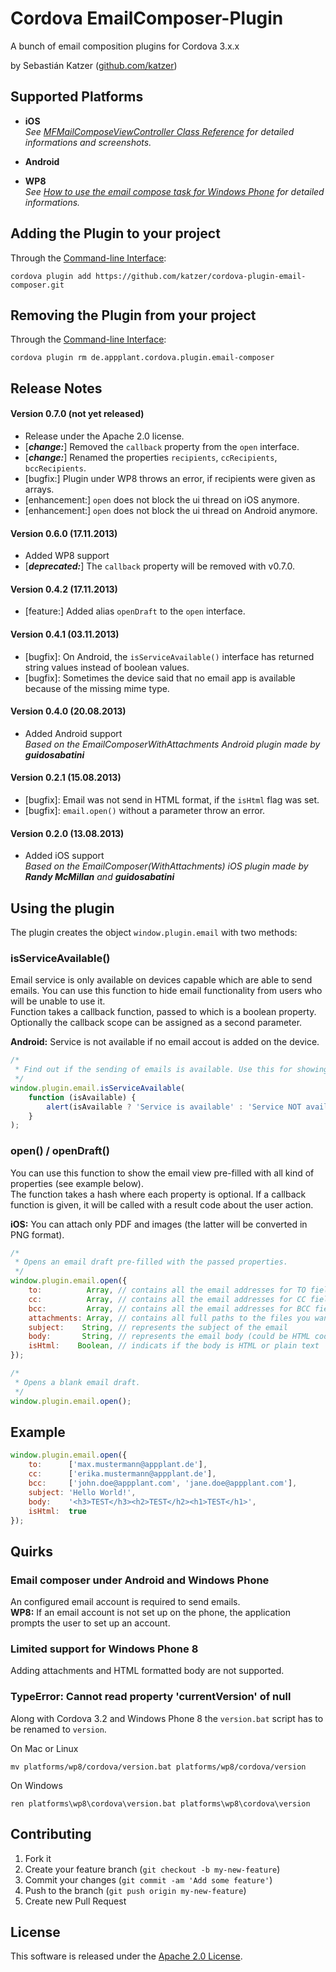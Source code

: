 Cordova EmailComposer-Plugin
====================

A bunch of email composition plugins for Cordova 3.x.x

by Sebastián Katzer ([github.com/katzer](https://github.com/katzer))

## Supported Platforms
- **iOS**<br>
*See [MFMailComposeViewController Class Reference](http://developer.apple.com/library/ios/documentation/MessageUI/Reference/MFMailComposeViewController_class/Reference/Reference.html) for detailed informations and screenshots.*

- **Android**

- **WP8**<br>
*See [How to use the email compose task for Windows Phone](http://msdn.microsoft.com/en-us/library/windowsphone/develop/hh394003.aspx) for detailed informations.*

## Adding the Plugin to your project
Through the [Command-line Interface](http://cordova.apache.org/docs/en/3.0.0/guide_cli_index.md.html#The%20Command-line%20Interface):
```
cordova plugin add https://github.com/katzer/cordova-plugin-email-composer.git
```

## Removing the Plugin from your project
Through the [Command-line Interface](http://cordova.apache.org/docs/en/3.0.0/guide_cli_index.md.html#The%20Command-line%20Interface):
```
cordova plugin rm de.appplant.cordova.plugin.email-composer
```

## Release Notes
#### Version 0.7.0 (not yet released)
- Release under the Apache 2.0 license.
- [***change:***] Removed the `callback` property from the `open` interface.
- [***change:***] Renamed the properties `recipients`, `ccRecipients`, `bccRecipients`.
- [bugfix:] Plugin under WP8 throws an error, if recipients were given as arrays.
- [enhancement:] `open` does not block the ui thread on iOS anymore.
- [enhancement:] `open` does not block the ui thread on Android anymore.

#### Version 0.6.0 (17.11.2013)
- Added WP8 support
- [***deprecated:***] The `callback` property will be removed with v0.7.0.

#### Version 0.4.2 (17.11.2013)
- [feature:] Added alias `openDraft` to the `open` interface.

#### Version 0.4.1 (03.11.2013)
- [bugfix]: On Android, the `isServiceAvailable()` interface has returned string values instead of boolean values.
- [bugfix]: Sometimes the device said that no email app is available because of the missing mime type.

#### Version 0.4.0 (20.08.2013)
- Added Android support<br>
  *Based on the EmailComposerWithAttachments Android plugin made by* ***guidosabatini***

#### Version 0.2.1 (15.08.2013)
- [bugfix]: Email was not send in HTML format, if the `isHtml` flag was set.
- [bugfix]: `email.open()` without a parameter throw an error.

#### Version 0.2.0 (13.08.2013)
- Added iOS support<br>
  *Based on the EmailComposer(WithAttachments) iOS plugin made by* ***Randy McMillan*** *and* ***guidosabatini***

## Using the plugin
The plugin creates the object ```window.plugin.email``` with two methods:

### isServiceAvailable()
Email service is only available on devices capable which are able to send emails. You can use this function to hide email functionality from users who will be unable to use it.<br>
Function takes a callback function, passed to which is a boolean property. Optionally the callback scope can be assigned as a second parameter.

**Android:** Service is not available if no email accout is added on the device.

```javascript
/*
 * Find out if the sending of emails is available. Use this for showing/hiding email buttons.
 */
window.plugin.email.isServiceAvailable(
    function (isAvailable) {
        alert(isAvailable ? 'Service is available' : 'Service NOT available');
    }
);
```

### open() / openDraft()
You can use this function to show the email view pre-filled with all kind of properties (see example below).<br>
The function takes a hash where each property is optional. If a callback function is given, it will be called with a result code about the user action.

**iOS:** You can attach only PDF and images (the latter will be converted in PNG format).

```javascript
/*
 * Opens an email draft pre-filled with the passed properties.
 */
window.plugin.email.open({
    to:          Array, // contains all the email addresses for TO field
    cc:          Array, // contains all the email addresses for CC field
    bcc:         Array, // contains all the email addresses for BCC field
    attachments: Array, // contains all full paths to the files you want to attach
    subject:    String, // represents the subject of the email
    body:       String, // represents the email body (could be HTML code, in this case set isHtml to true)
    isHtml:    Boolean, // indicats if the body is HTML or plain text
});
```

```javascript
/*
 * Opens a blank email draft.
 */
window.plugin.email.open();
```

## Example
```javascript
window.plugin.email.open({
    to:      ['max.mustermann@appplant.de'],
    cc:      ['erika.mustermann@appplant.de'],
    bcc:     ['john.doe@appplant.com', 'jane.doe@appplant.com'],
    subject: 'Hello World!',
    body:    '<h3>TEST</h3><h2>TEST</h2><h1>TEST</h1>',
    isHtml:  true
});
```

## Quirks

### Email composer under Android and Windows Phone
An configured email account is required to send emails.<br>
**WP8:** If an email account is not set up on the phone, the application prompts the user to set up an account.

### Limited support for Windows Phone 8
Adding attachments and HTML formatted body are not supported.

### TypeError: Cannot read property 'currentVersion' of null
Along with Cordova 3.2 and Windows Phone 8 the `version.bat` script has to be renamed to `version`.

On Mac or Linux
```
mv platforms/wp8/cordova/version.bat platforms/wp8/cordova/version
```
On Windows
```
ren platforms\wp8\cordova\version.bat platforms\wp8\cordova\version
```

## Contributing

1. Fork it
2. Create your feature branch (`git checkout -b my-new-feature`)
3. Commit your changes (`git commit -am 'Add some feature'`)
4. Push to the branch (`git push origin my-new-feature`)
5. Create new Pull Request

## License

This software is released under the [Apache 2.0 License](http://opensource.org/licenses/Apache-2.0).
